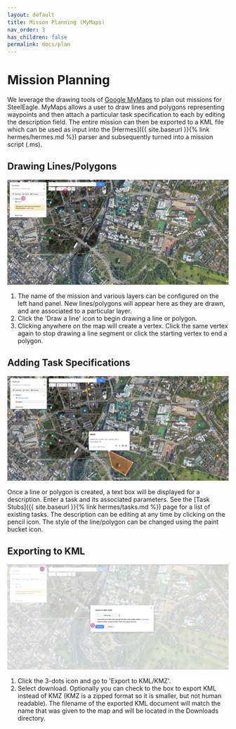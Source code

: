 ```yaml
---
layout: default
title: Misson Planning (MyMaps)
nav_order: 3
has_children: false
permalink: docs/plan
---
```


# Mission Planning

We leverage the drawing tools of [Google MyMaps](https://www.google.com/maps/about/mymaps/) to plan out missions for SteelEagle. MyMaps allows a user to draw lines and polygons representing waypoints and then attach a particular task specification to each by editing the description field. The entire mission can then be exported to a KML file which can be used as input into the [Hermes]({{ site.baseurl }}{% link hermes/hermes.md %}) parser and subsequently turned into a mission script (.ms).

## Drawing Lines/Polygons

![Drawing!](images/mymaps1.png)

1. The name of the mission and various layers can be configured on the left hand panel. New lines/polygons will appear here as they are drawn, and are associated to a particular layer.
2. Click the 'Draw a line' icon to begin drawing a line or polygon.
3. Clicking anywhere on the map will create a vertex. Click the same vertex again to stop drawing a line segment or click the starting vertex to end a polygon.

## Adding Task Specifications

![Drawing!](images/mymaps2.png)

Once a line or polygon is created, a text box will be displayed for a description. Enter a task and its associated parameters. See the [Task Stubs]({{ site.baseurl }}{% link hermes/tasks.md %}) page for a list of existing tasks. The description can be editing at any time by clicking on the pencil icon. The style of the line/polygon can be changed using the paint bucket icon.

## Exporting to KML

![Drawing!](images/mymaps3.png)

1. Click the 3-dots icon and go to 'Export to KML/KMZ'.
2. Select download. Optionally you can check to the box to export KML instead of KMZ (KMZ is a zipped format so it is smaller, but not human readable). The filename of the exported KML document will match the name that was given to the map and will be located in the Downloads directory.
